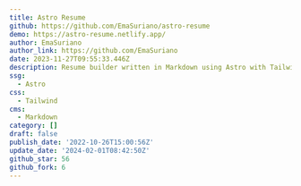 ```yaml
---
title: Astro Resume
github: https://github.com/EmaSuriano/astro-resume
demo: https://astro-resume.netlify.app/
author: EmaSuriano
author_link: https://github.com/EmaSuriano
date: 2023-11-27T09:55:33.446Z
description: Resume builder written in Markdown using Astro with Tailwind
ssg:
  - Astro
css:
  - Tailwind
cms:
  - Markdown
category: []
draft: false
publish_date: '2022-10-26T15:00:56Z'
update_date: '2024-02-01T08:42:50Z'
github_star: 56
github_fork: 6
---
```

